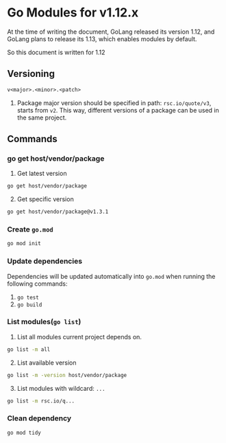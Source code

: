 # Go Modules for v1.12.x

At the time of writing the document, GoLang released its version 1.12, and GoLang plans to release its 1.13, which enables modules by default.

So this document is written for 1.12

## Versioning

```txt
v<major>.<minor>.<patch>
```

1. Package major version should be specified in path: `rsc.io/quote/v3`, starts from `v2`.
   This way, different versions of a package can be used in the same project.

## Commands

### go get host/vendor/package

1. Get latest version

  ```bash
  go get host/vendor/package
  ```

2. Get specific version

  ```bash
  go get host/vendor/package@v1.3.1
  ```

### Create `go.mod`

```bash
go mod init
```

### Update dependencies

Dependencies will be updated automatically into `go.mod` when running the following commands:

1. `go test`
2. `go build`

### List modules(`go list`)

1. List all modules current project depends on.

  ```bash
  go list -m all
  ```

2. List available version

  ```bash
  go list -m -version host/vendor/package
  ```

3. List modules with wildcard: `...`

  ```bash
  go list -m rsc.io/q...
  ```

### Clean dependency

```bash
go mod tidy
```